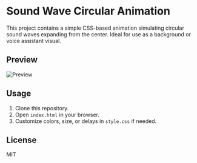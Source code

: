 # Sound Wave Circular Animation

This project contains a simple CSS-based animation simulating circular sound waves expanding from the center. Ideal for use as a background or voice assistant visual.

## Preview

![Preview](preview.gif)

## Usage

1. Clone this repository.
2. Open `index.html` in your browser.
3. Customize colors, size, or delays in `style.css` if needed.

## License

MIT
